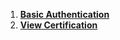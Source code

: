 1. **[Basic Authentication](./Basic-Authentication.md)**
1. **[View Certification](./View-Certification-Details.md)**
